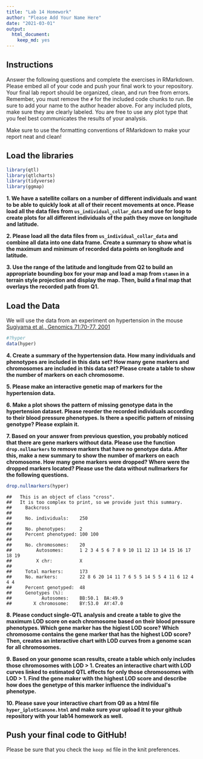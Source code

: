 ```yaml
---
title: "Lab 14 Homework"
author: "Please Add Your Name Here"
date: "2021-03-01"
output: 
  html_document: 
    keep_md: yes
---
```




## Instructions
Answer the following questions and complete the exercises in RMarkdown. Please embed all of your code and push your final work to your repository. Your final lab report should be organized, clean, and run free from errors. Remember, you must remove the `#` for the included code chunks to run. Be sure to add your name to the author header above. For any included plots, make sure they are clearly labeled. You are free to use any plot type that you feel best communicates the results of your analysis.  

Make sure to use the formatting conventions of RMarkdown to make your report neat and clean!  

## Load the libraries

```r
library(qtl)
library(qtlcharts)
library(tidyverse)
library(ggmap)
```

**1. We have a satellite collars on a number of different individuals and want to be able to quickly look at all of their recent movements at once. Please load all the data files from `us_individual_collar_data` and use for loop to create plots for all different individuals of the path they move on longitude and latitude.**


**2. Please load all the data files from `us_individual_collar_data` and combine all data into one data frame. Create a summary to show what is the maximum and minimum of recorded data points on longitude and latitude.**


**3. Use the range of the latitude and longitude from Q2 to build an appropriate bounding box for your map and load a map from `stamen` in a terrain style projection and display the map. Then, build a final map that overlays the recorded path from Q1.**


## Load the Data
We will use the data from an experiment on hypertension in the mouse [Sugiyama et al., Genomics 71:70-77, 2001](https://www.sciencedirect.com/science/article/pii/S0888754300964012?via%3Dihub)

```r
#?hyper
data(hyper)
```

**4. Create a summary of the hypertension data. How many individuals and phenotypes are included in this data set? How many gene markers and chromosomes are included in this data set? Please create a table to show the number of markers on each chromosome.**


**5. Please make an interactive genetic map of markers for the hypertension data.**


**6. Make a plot shows the pattern of missing genotype data in the hypertension dataset. Please reorder the recorded individuals according to their blood pressure phenotypes. Is there a specific pattern of missing genotype? Please explain it.**


**7. Based on your answer from previous question, you probably noticed that there are gene markers without data. Please use the function `drop.nullmarkers` to remove markers that have no genotype data. After this, make a new summary to show the number of markers on each chromosome. How many gene markers were dropped? Where were the dropped markers located? Please use the data without nullmarkers for the following questions.**

```r
drop.nullmarkers(hyper)
```

```
##   This is an object of class "cross".
##   It is too complex to print, so we provide just this summary.
##     Backcross
## 
##     No. individuals:    250 
## 
##     No. phenotypes:     2 
##     Percent phenotyped: 100 100 
## 
##     No. chromosomes:    20 
##         Autosomes:      1 2 3 4 5 6 7 8 9 10 11 12 13 14 15 16 17 18 19 
##         X chr:          X 
## 
##     Total markers:      173 
##     No. markers:        22 8 6 20 14 11 7 6 5 5 14 5 5 4 11 6 12 4 4 4 
##     Percent genotyped:  48 
##     Genotypes (%):    
##           Autosomes:    BB:50.1  BA:49.9 
##        X chromosome:    BY:53.0  AY:47.0
```

**8. Please conduct single-QTL analysis and create a table to give the maximum LOD score on each chromosome based on their blood pressure phenotypes. Which gene marker has the higiest LOD score? Which chromosome contains the gene marker that has the highest LOD score? Then, creates an interactive chart with LOD curves from a genome scan for all chromosomes.**


**9. Based on your genome scan results, create a table which only includes those chromosomes with LOD > 1. Creates an interactive chart with LOD curves linked to estimated QTL effects for only those chromosomes with LOD > 1. Find the gene maker with the highest LOD score and describe how does the genetype of this marker influence the individual's phenotype.**


**10. Please save your interactive chart from Q9 as a html file `hyper_iplotScanone.html` and make sure your upload it to your github repository with your lab14 homework as well.**


## Push your final code to GitHub!
Please be sure that you check the `keep md` file in the knit preferences. 
